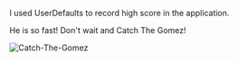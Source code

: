 I used UserDefaults to record high score in the application.


He is so fast! Don't wait and Catch The Gomez!


![Catch-The-Gomez](https://user-images.githubusercontent.com/89488125/158039402-df4a3589-06d1-44ae-8586-1ef2761d6629.gif)



